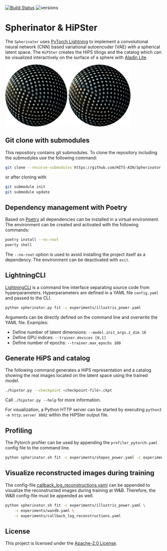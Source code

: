 [![Build Status](https://github.com/HITS-AIN/Spherinator/actions/workflows/python-package.yml/badge.svg?branch=main)](https://github.com/HITS-AIN/Spherinator/actions/workflows/python-package.yml?branch=main)
![versions](https://img.shields.io/badge/python-3.9%20%7C%203.10%20%7C%203.11-blue)

# Spherinator & HiPSter

The `Spherinator` uses [PyTorch Lightning](https://lightning.ai/docs/pytorch/stable/) to implement a convolutional neural network (CNN) based variational autoencoder (VAE) with a spherical latent space.
The `HiPSter` creates the HiPS tilings and the catalog which can be visualized interactively on the surface of a sphere with [Aladin Lite](https://github.com/cds-astro/aladin-lite).

<img src="docs/P404_f1.png" width="200" height="200" alt="Reconstruction of the trained HVAE model.">
<img src="docs/P404_f2.png" width="200" height="200" alt="Embedded original images of the galaxies closest to the center of each tile.">


## Git clone with submodules

This repository contains git submodules. To clone the repository including the submodules use the following command:

```bash
git clone --recurse-submodules https://github.com/HITS-AIN/Spherinator.git
```

or after cloning with

```bash
git submodule init
git submodule update
```


## Dependency management with Poetry

Based on [Poetry](https://python-poetry.org/) all dependencies can be installed in a virtual environment. The environment can be created and activated with the following commands:

```bash
poetry install --no-root
poerty shell
```

The `--no-root` option is used to avoid installing the project itself as a dependency. The environment can be deactivated with `exit`.


## LightningCLI

[LightningCLI](https://lightning.ai/docs/pytorch/latest/cli/lightning_cli.html#lightning-cli) is a command line interface separating source code from hyperparameters. Hyperparameters are defined in a YAML file `config.yaml` and passed to the CLI.

```bash
python spherinator.py fit -c experiments/illustris_power.yaml
```

Arguments can be directly defined on the command line and overwrite the YAML file.
Examples:

- Define number of latent dimensions: `--model.init_args.z_dim 16`
- Define GPU indices: `--trainer.devices [0,1]`
- Define number of epochs: `--trainer.max_epochs 100`


## Generate HiPS and catalog

The following command generates a HiPS representation and a catalog showing the real images located on the latent space using the trained model.

```bash
./hipster.py --checkpoint <checkpoint-file>.ckpt
```

Call `./hipster.py --help` for more information.

For visualization, a Python HTTP server can be started by executing `python3 -m http.server 8082` within the HiPSter output file.


## Profiling

The Pytorch profiler can be used by appending the `profiler_pytorch.yaml` config file to the command line.

```bash
python spherinator.sh fit -c experiments/shapes_power.yaml -c experiments/profiler_pytorch.yaml
```


## Visualize reconstructed images during training

The config-file [callback_log_reconstructions.yaml](experiments/callback_log_reconstructions.yaml) can be appended to visualize the reconstructed images during training at W&B. Therefore, the W&B config-file must be appended as well.

```bash
python spherinator.sh fit -c experiments/illustris_power.yaml \
    -c experiments/wandb.yaml \
    -c experiments/callback_log_reconstructions.yaml
```


## License

This project is licensed under the [Apache-2.0 License](http://www.apache.org/licenses/LICENSE-2.0).
